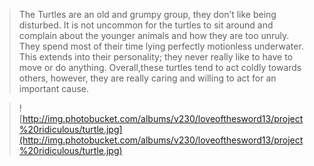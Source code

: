 > The Turtles are an old and grumpy group, they don’t like being disturbed.  It is not uncommon for the turtles to sit around and complain about the younger animals and how they are too unruly. They spend most of their time lying perfectly motionless underwater. This extends into their personality; they never really like to have to move or do anything. Overall,these turtles tend to act coldly towards others, however, they are really caring and willing to act for an important cause.

> ![http://img.photobucket.com/albums/v230/loveofthesword13/project%20ridiculous/turtle.jpg](http://img.photobucket.com/albums/v230/loveofthesword13/project%20ridiculous/turtle.jpg)
